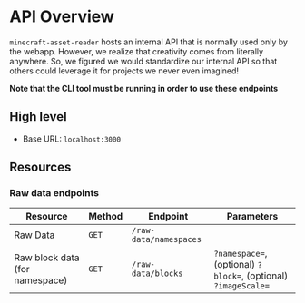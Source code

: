 # API Overview

`minecraft-asset-reader` hosts an internal API that is normally used only by the webapp. However, we realize that creativity comes from
literally anywhere. So, we figured we would standardize our internal API so that others could leverage it for projects we never even
imagined!

**Note that the CLI tool must be running in order to use these endpoints**

## High level
* Base URL: `localhost:3000`

## Resources

### Raw data endpoints
| Resource | Method | Endpoint | Parameters |
| -------- | ------ | -------- | ---------- |
| Raw Data | `GET` | `/raw-data/namespaces` |  |
| Raw block data (for namespace) | `GET` | `/raw-data/blocks` | `?namespace=`, (optional) `?block=`, (optional) `?imageScale=`  |
